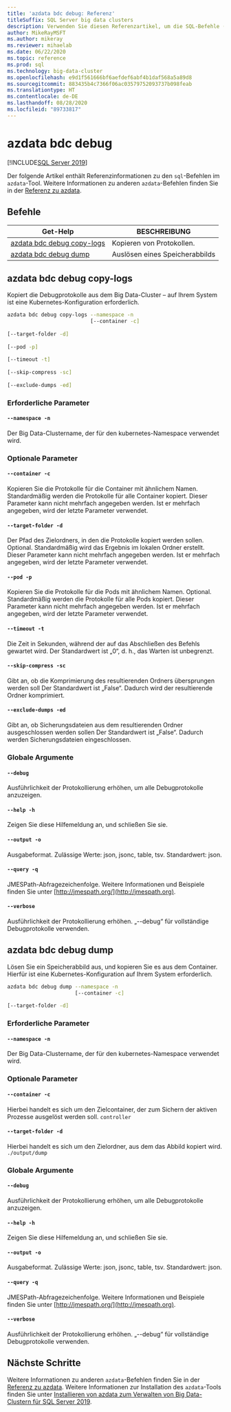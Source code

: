 ```yaml
---
title: 'azdata bdc debug: Referenz'
titleSuffix: SQL Server big data clusters
description: Verwenden Sie diesen Referenzartikel, um die SQL-Befehle (insbesondere die „bdc debug“-Befehle) im azdata-Tool zu verstehen.
author: MikeRayMSFT
ms.author: mikeray
ms.reviewer: mihaelab
ms.date: 06/22/2020
ms.topic: reference
ms.prod: sql
ms.technology: big-data-cluster
ms.openlocfilehash: e9d1f561666bf6aefdef6abf4b1daf568a5a89d8
ms.sourcegitcommit: 883435b4c7366f06ac03579752093737b098feab
ms.translationtype: HT
ms.contentlocale: de-DE
ms.lasthandoff: 08/28/2020
ms.locfileid: "89733817"
---
```

# <a name="azdata-bdc-debug"></a>azdata bdc debug

[!INCLUDE[SQL Server 2019](../../includes/applies-to-version/sqlserver2019.md)]

Der folgende Artikel enthält Referenzinformationen zu den `sql`-Befehlen im `azdata`-Tool. Weitere Informationen zu anderen `azdata`-Befehlen finden Sie in der [Referenz zu azdata](reference-azdata.md).

## <a name="commands"></a>Befehle
| Get-Help | BESCHREIBUNG |
| --- | --- |
[azdata bdc debug copy-logs](#azdata-bdc-debug-copy-logs) | Kopieren von Protokollen.
[azdata bdc debug dump](#azdata-bdc-debug-dump) | Auslösen eines Speicherabbilds
## <a name="azdata-bdc-debug-copy-logs"></a>azdata bdc debug copy-logs
Kopiert die Debugprotokolle aus dem Big Data-Cluster – auf Ihrem System ist eine Kubernetes-Konfiguration erforderlich.
```bash
azdata bdc debug copy-logs --namespace -n 
                           [--container -c]  
                           
[--target-folder -d]  
                           
[--pod -p]  
                           
[--timeout -t]  
                           
[--skip-compress -sc]  
                           
[--exclude-dumps -ed]
```
### <a name="required-parameters"></a>Erforderliche Parameter
#### `--namespace -n`
Der Big Data-Clustername, der für den kubernetes-Namespace verwendet wird.
### <a name="optional-parameters"></a>Optionale Parameter
#### `--container -c`
Kopieren Sie die Protokolle für die Container mit ähnlichem Namen. Standardmäßig werden die Protokolle für alle Container kopiert. Dieser Parameter kann nicht mehrfach angegeben werden. Ist er mehrfach angegeben, wird der letzte Parameter verwendet.
#### `--target-folder -d`
Der Pfad des Zielordners, in den die Protokolle kopiert werden sollen. Optional. Standardmäßig wird das Ergebnis im lokalen Ordner erstellt.  Dieser Parameter kann nicht mehrfach angegeben werden. Ist er mehrfach angegeben, wird der letzte Parameter verwendet.
#### `--pod -p`
Kopieren Sie die Protokolle für die Pods mit ähnlichem Namen. Optional. Standardmäßig werden die Protokolle für alle Pods kopiert. Dieser Parameter kann nicht mehrfach angegeben werden. Ist er mehrfach angegeben, wird der letzte Parameter verwendet.
#### `--timeout -t`
Die Zeit in Sekunden, während der auf das Abschließen des Befehls gewartet wird. Der Standardwert ist „0“, d. h., das Warten ist unbegrenzt.
#### `--skip-compress -sc`
Gibt an, ob die Komprimierung des resultierenden Ordners übersprungen werden soll Der Standardwert ist „False“. Dadurch wird der resultierende Ordner komprimiert.
#### `--exclude-dumps -ed`
Gibt an, ob Sicherungsdateien aus dem resultierenden Ordner ausgeschlossen werden sollen Der Standardwert ist „False“. Dadurch werden Sicherungsdateien eingeschlossen.
### <a name="global-arguments"></a>Globale Argumente
#### `--debug`
Ausführlichkeit der Protokollierung erhöhen, um alle Debugprotokolle anzuzeigen.
#### `--help -h`
Zeigen Sie diese Hilfemeldung an, und schließen Sie sie.
#### `--output -o`
Ausgabeformat.  Zulässige Werte: json, jsonc, table, tsv.  Standardwert: json.
#### `--query -q`
JMESPath-Abfragezeichenfolge. Weitere Informationen und Beispiele finden Sie unter [http://jmespath.org/](http://jmespath.org).
#### `--verbose`
Ausführlichkeit der Protokollierung erhöhen. „--debug“ für vollständige Debugprotokolle verwenden.
## <a name="azdata-bdc-debug-dump"></a>azdata bdc debug dump
Lösen Sie ein Speicherabbild aus, und kopieren Sie es aus dem Container. Hierfür ist eine Kubernetes-Konfiguration auf Ihrem System erforderlich.
```bash
azdata bdc debug dump --namespace -n 
                      [--container -c]  
                      
[--target-folder -d]
```
### <a name="required-parameters"></a>Erforderliche Parameter
#### `--namespace -n`
Der Big Data-Clustername, der für den kubernetes-Namespace verwendet wird.
### <a name="optional-parameters"></a>Optionale Parameter
#### `--container -c`
Hierbei handelt es sich um den Zielcontainer, der zum Sichern der aktiven Prozesse ausgelöst werden soll. `controller`
#### `--target-folder -d`
Hierbei handelt es sich um den Zielordner, aus dem das Abbild kopiert wird. `./output/dump`
### <a name="global-arguments"></a>Globale Argumente
#### `--debug`
Ausführlichkeit der Protokollierung erhöhen, um alle Debugprotokolle anzuzeigen.
#### `--help -h`
Zeigen Sie diese Hilfemeldung an, und schließen Sie sie.
#### `--output -o`
Ausgabeformat.  Zulässige Werte: json, jsonc, table, tsv.  Standardwert: json.
#### `--query -q`
JMESPath-Abfragezeichenfolge. Weitere Informationen und Beispiele finden Sie unter [http://jmespath.org/](http://jmespath.org).
#### `--verbose`
Ausführlichkeit der Protokollierung erhöhen. „--debug“ für vollständige Debugprotokolle verwenden.

## <a name="next-steps"></a>Nächste Schritte

Weitere Informationen zu anderen `azdata`-Befehlen finden Sie in der [Referenz zu azdata](reference-azdata.md). Weitere Informationen zur Installation des `azdata`-Tools finden Sie unter [Installieren von azdata zum Verwalten von Big Data-Clustern für SQL Server 2019](../install/deploy-install-azdata.md).

